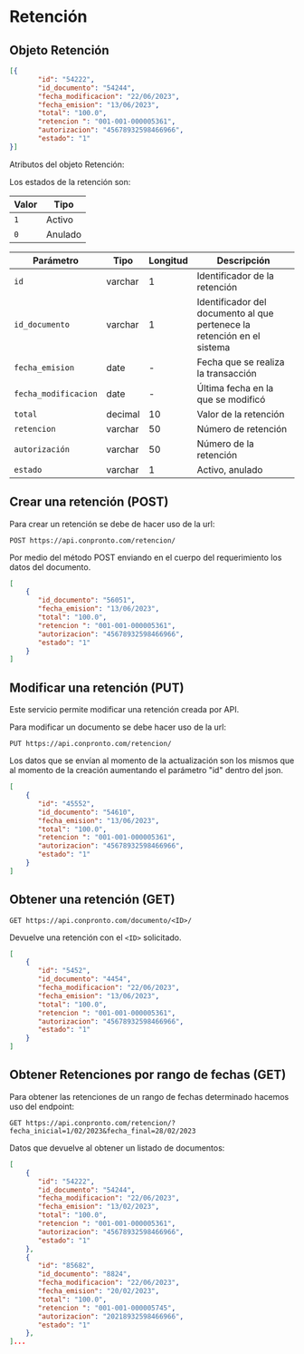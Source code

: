 # Retención

## Objeto Retención
``` json title="Objeto Retención:"
[{
       "id": "54222",
       "id_documento": "54244",
       "fecha_modificacion": "22/06/2023",
       "fecha_emision": "13/06/2023",
       "total": "100.0",
       "retencion ": "001-001-000005361",
       "autorizacion": "45678932598466966",
       "estado": "1"
}]
```
Atributos del objeto Retención:

Los estados de la retención son:

| Valor       | Tipo                                 |
| ----------- | ------------------------------------ |
| `1  `       | Activo                               |
| `0  `       | Anulado|

| Parámetro   | Tipo    | Longitud | Descripción |
| ----------- | ------- | -------- | ----------- |
| `id`|varchar|1|Identificador de la retención|
| `id_documento`|varchar|1|Identificador del documento al que pertenece la retención en el sistema|
| `fecha_emision`| date  |-|Fecha que se realiza la transacción|
| `fecha_modificacion`| date  |-|Última fecha en la que se modificó|
| `total`|decimal|10|Valor de la retención|
| `retencion`|varchar|50|Número de retención|
| `autorización`|varchar|50|Número de la retención|
| `estado`|varchar|1|Activo, anulado|

## Crear una retención (POST)

Para crear un retención se debe de hacer uso de la url:

`POST https://api.conpronto.com/retencion/`

Por medio del método POST enviando en el cuerpo del requerimiento los datos del documento.  

``` json title="Estructura del JSON:"
[
    {
       "id_documento": "56051",
       "fecha_emision": "13/06/2023",
       "total": "100.0",
       "retencion ": "001-001-000005361",
       "autorizacion": "45678932598466966",
       "estado": "1"
    }
]
```
## Modificar una retención (PUT)

Este servicio permite modificar una retención creada por API.

Para modificar un documento se debe hacer uso de la url:

`PUT https://api.conpronto.com/retencion/`

Los datos que se envían al momento de la actualización son los mismos que al momento de la creación aumentando el parámetro "id" dentro del json.

``` json title="Estructura del JSON:"
[
    {
       "id": "45552",
       "id_documento": "54610",
       "fecha_emision": "13/06/2023",
       "total": "100.0",
       "retencion ": "001-001-000005361",
       "autorizacion": "45678932598466966",
       "estado": "1"
    }
]
```

## Obtener una retención (GET)

`GET https://api.conpronto.com/documento/<ID>/`

Devuelve una retención con el `<ID>` solicitado.

``` json title="Respuesta al consultar la retención:"
[
    {
       "id": "5452",
       "id_documento": "4454",
       "fecha_modificacion": "22/06/2023",
       "fecha_emision": "13/06/2023",
       "total": "100.0",
       "retencion ": "001-001-000005361",
       "autorizacion": "45678932598466966",
       "estado": "1"
    }
]
```
## Obtener Retenciones por rango de fechas (GET)

Para obtener las retenciones de un rango de fechas determinado hacemos uso del endpoint:

`GET https://api.conpronto.com/retencion/?fecha_inicial=1/02/2023&fecha_final=28/02/2023`

Datos que devuelve al obtener un listado de documentos:

``` json title="Respuesta al consultar un listado de retenciones:"
[	
    {
       "id": "54222",
       "id_documento": "54244",
       "fecha_modificacion": "22/06/2023",
       "fecha_emision": "13/02/2023",
       "total": "100.0",
       "retencion ": "001-001-000005361",
       "autorizacion": "45678932598466966",
       "estado": "1"
	},
	{
       "id": "85682",
       "id_documento": "8824",
       "fecha_modificacion": "22/06/2023",
       "fecha_emision": "20/02/2023",
       "total": "100.0",
       "retencion ": "001-001-000005745",
       "autorizacion": "20218932598466966",
       "estado": "1"
	},
]...
```